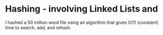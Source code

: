 # Hashing - involving Linked Lists and 
I hashed a 50 million word file using an algorithm that gives O(1) (constant) time to search, add, and rehash.
